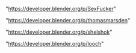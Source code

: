 "https://developer.blender.org/p/SexFucker"

"https://developer.blender.org/p/thomasmarsden"

"https://developer.blender.org/p/shelshok"

"https://developer.blender.org/p/looch"

 
 
